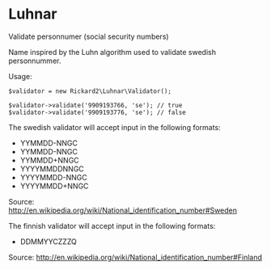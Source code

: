 Luhnar
======

Validate personnumer (social security numbers)

Name inspired by the Luhn algorithm used to validate swedish personnummer.

Usage:

    $validator = new Rickard2\Luhnar\Validator();

    $validator->validate('9909193766, 'se'); // true
    $validator->validate('9909193776, 'se'); // false

The swedish validator will accept input in the following formats:

* YYMMDD-NNGC
* YYMMDD-NNGC
* YYMMDD+NNGC
* YYYYMMDDNNGC
* YYYYMMDD-NNGC
* YYYYMMDD+NNGC

Source: http://en.wikipedia.org/wiki/National_identification_number#Sweden

The finnish validator will accept input in the following formats:

* DDMMYYCZZZQ

Source: http://en.wikipedia.org/wiki/National_identification_number#Finland